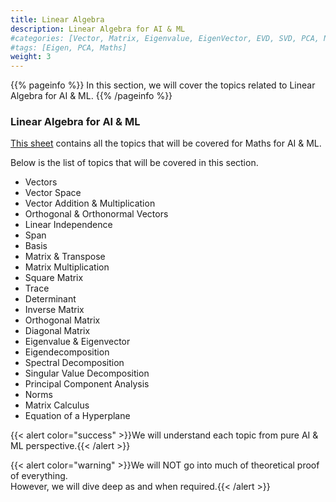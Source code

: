 ```yaml
---
title: Linear Algebra
description: Linear Algebra for AI & ML
#categories: [Vector, Matrix, Eigenvalue, EigenVector, EVD, SVD, PCA, Norms]
#tags: [Eigen, PCA, Maths]
weight: 3
---
```


{{% pageinfo %}}
In this section, we will cover the topics related to Linear Algebra for AI & ML.
{{% /pageinfo %}}

###  Linear Algebra for AI & ML
[This sheet](https://docs.google.com/spreadsheets/d/1NUv9DrXJcFZs0SGHiLo8GSyCP58nR2_1lD1YDGzwC1A/edit?gid=701104685#gid=701104685) contains all the topics that will be covered for Maths for AI & ML.

Below is the list of topics that will be covered in this section.
- Vectors
- Vector Space
- Vector Addition & Multiplication
- Orthogonal & Orthonormal Vectors
- Linear Independence
- Span
- Basis
- Matrix & Transpose
- Matrix Multiplication
- Square Matrix
- Trace
- Determinant
- Inverse Matrix
- Orthogonal Matrix
- Diagonal Matrix
- Eigenvalue & Eigenvector
- Eigendecomposition
- Spectral Decomposition
- Singular Value Decomposition
- Principal Component Analysis
- Norms
- Matrix Calculus
- Equation of a Hyperplane

{{< alert color="success" >}}We will understand each topic from pure AI & ML perspective.{{< /alert >}}

{{< alert color="warning" >}}We will NOT go into much of theoretical proof of everything. <br> However, we will dive deep as and when required.{{< /alert >}}